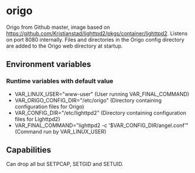 # origo


Origo from Github master, image based on https://github.com/Kristianstad/lighttpd2/pkgs/container/lighttpd2. Listens on port 8080 internally. Files and directories in the Origo config directory are added to the Origo web directory at startup.

## Environment variables
### Runtime variables with default value
* VAR_LINUX_USER="www-user" (User running VAR_FINAL_COMMAND)
* VAR_ORIGO_CONFIG_DIR="/etc/origo" (Directory containing configuration files for Origo)
* VAR_CONFIG_DIR="/etc/lighttpd2" (Directory containing configuration files for Lighttpd2)
* VAR_FINAL_COMMAND="lighttpd2 -c '\$VAR_CONFIG_DIR/angel.conf'" (Command run by VAR_LINUX_USER)

## Capabilities
Can drop all but SETPCAP, SETGID and SETUID.
